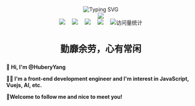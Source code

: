 <div align="center">
  <!-- dynamic typing effect 动态打字效果 -->
  <div align="center">
    <img src="https://readme-typing-svg.demolab.com?font=Pixelify+Sans&size=25&pause=1000&center=true&vCenter=true&random=false&width=435&lines=console.log(%22Hello%2C+world!%22)" alt="Typing SVG" />
  </div>

  <img src="https://cdn.jsdelivr.net/gh/sun0225SUN/sun0225SUN/assets/images/coding.gif" />

  <br>

  <!-- profile logo 徽标 -->
  <div align="center">
    <a href="https://huberyyang.gitee.io/my-blog-new/" target="_blank"><img src="https://img.shields.io/badge/Blog-博客-blue" /></a>&emsp;
    <a href="https://huberyyang.gitee.io/my-personal-website/#/" target="_blank"><img src="https://img.shields.io/badge/前端森林-导航-blue" /></a>&emsp;
    <a href="https://www.mochenghualei.com.cn:82/" target="_blank"><img src="https://img.shields.io/badge/Music-音乐-c32136" /></a>&emsp;
    <a href="https://space.bilibili.com/278851804?spm_id_from=333.999.0.0" target="_blank"><img src="https://img.shields.io/badge/Bilibili-B站-ff69b4" /></a>&emsp;
    <img src="https://komarev.com/ghpvc/?username=Hub-yang&label=Views&color=0e75b6&style=flat" alt="访问量统计" />
  </div>
  
  <br>

  <p style="font-size:24px;"><b>勤靡余劳，心有常闲</b></p>
</div>

**👋 Hi, I'm @HuberyYang**

**🧑‍💻 I'm a front-end development engineer and I'm interest in JavaScript, Vuejs, AI, etc.**

**🌟Welcome to follow me and nice to meet you!**
